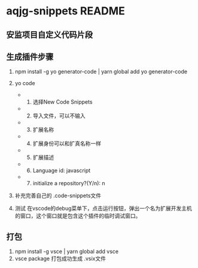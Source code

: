 # aqjg-snippets README

## 安监项目自定义代码片段

## 生成插件步骤

1. npm install -g yo generator-code | yarn global add yo generator-code
2. yo code  
    - 1. 选择New Code Snippets
    - 2. 导入文件，可以不输入
    - 3. 扩展名称
    - 4. 扩展身份可以和扩真名称一样
    - 5. 扩展描述
    - 6. Language id: javascript
    - 7. initialize a repository?(Y/n): n 

3. 补充完善自己的 .code-snippets文件
4. 测试 在vscode的debug菜单下，点击运行按钮，弹出一个名为扩展开发主机的窗口，这个窗口就是包含这个插件的临时调试窗口。

## 打包
1.  npm install -g vsce  |  yarn global add vsce
2.  vsce package 打包成功生成 .vsix文件
